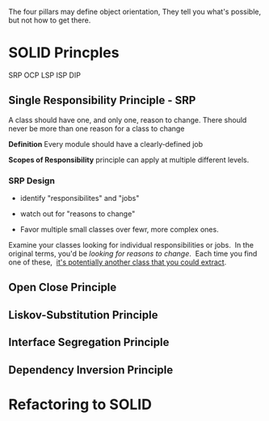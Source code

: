 
The four pillars may define object orientation, They tell you what's possible, but not how to get there.

# SOLID Princples

SRP
OCP
LSP
ISP
DIP

## Single Responsibility Principle - SRP

A class should have one, and only one, reason to change. There should never be more than one reason for a class to change

**Definition**
Every module should have a clearly‑defined job

**Scopes of Responsibility**
principle can apply at multiple different levels.

### SRP Design

- identify "responsibilites" and "jobs"

- watch out for "reasons to change"

- Favor multiple small classes over fewr, more complex ones.

Examine your classes looking for individual responsibilities or jobs. 
In the original terms, you'd be *looking for reasons to change*. 
Each time you find one of these, 
<u>it's potentially another class that you could extract</u>. 


## Open Close Principle

## Liskov-Substitution Principle

## Interface Segregation Principle

## Dependency Inversion Principle

# Refactoring to SOLID
